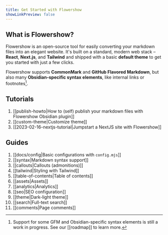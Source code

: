```yaml
---
title: Get Started with Flowershow
showLinkPreview: false
---
```


## What is Flowershow?

Flowershow is an open-source tool for easily converting your markdown files into an elegant website. It's built on a standard, modern web stack – **React**, **Next.js**, and **Tailwind** and shipped with a basic **default theme** to get you started with just a few clicks.

Flowershow supports **CommonMark** and **GitHub Flavored Markdown**, but also many **Obsidian-specific syntax elements**, like internal links or footnotes[^1].
[^1]: Support for some GFM and Obsidian-specific syntax elements is still a work in progress. See our [[roadmap]] to learn more.

## Tutorials

1. [[publish-howto|How to (self) publish your markdown files with Flowershow Obsidian plugin]]
2. [[custom-theme|Customize theme]]
3. [[2023-02-16-nextjs-tutorial|Jumpstart a NextJS site with Flowershow]]

## Guides

1. [[docs/config|Basic configurations with `config.mjs`]]
2. [[syntax|Markdown syntax support]]
3. [[callouts|Callouts (admonitions)]]
4. [[tailwind|Styling with Tailwind]]
5. [[table-of-contents|Table of contents]]
6. [[assets|Assets]]
7. [[analytics|Analytics]]
8. [[seo|SEO configuration]]
9. [[theme|Dark-light theme]]
10. [[search|Full-text search]]
11. [[comments|Page comments]]
